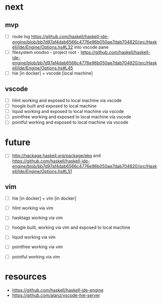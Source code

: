 # next

## mvp
- [ ] route log https://github.com/haskell/haskell-ide-engine/blob/bb7d97af4dab6566c4776e96b050ae7dab704820/src/Haskell/Ide/Engine/Options.hs#L32 into vscode pane
- [ ] filesystem voodoo - project root - https://github.com/haskell/haskell-ide-engine/blob/bb7d97af4dab6566c4776e96b050ae7dab704820/src/Haskell/Ide/Engine/Options.hs#L45
- [ ] hie [in docker] + vscode [local machine]

## vscode

- [ ] hlint working and exposed to local machine via vscode
- [ ] hoogle built and exposed to local machine
- [ ] liquid working and exposed to local machine via vscode
- [ ] pointfree working and exposed to local machine via vscode
- [ ] pointful working and exposed to local machine via vscode

# future
- [ ] http://hackage.haskell.org/package/ekg and https://github.com/haskell/haskell-ide-engine/blob/bb7d97af4dab6566c4776e96b050ae7dab704820/src/Haskell/Ide/Engine/Options.hs#L51

## vim
- [ ] hie [in docker] + vim [in docker]
- [ ] hlint working via vim
- [ ] hasktags working via vim
- [ ] hoogle built, working via vim and exposed to local machine
- [ ] liquid working via vim
- [ ] pointfree working via vim
- [ ] pointful working via vim


# resources
- https://github.com/haskell/haskell-ide-engine
- https://github.com/alanz/vscode-hie-server
